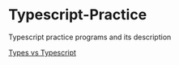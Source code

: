 # Typescript-Practice
Typescript practice programs and its description

[Types vs Typescript](https://blog.logrocket.com/types-vs-interfaces-typescript/#:~:text=type%20is%20a%20keyword%20in,Boolean)